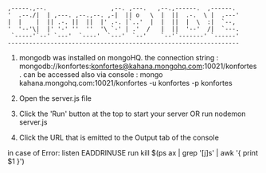 
    ,-----.,--.                  ,--. ,---.   ,--.,------.  ,------.
    '  .--./|  | ,---. ,--.,--. ,-|  || o   \  |  ||  .-.  \ |  .---'
    |  |    |  || .-. ||  ||  |' .-. |`..'  |  |  ||  |  \  :|  `--, 
    '  '--'\|  |' '-' ''  ''  '\ `-' | .'  /   |  ||  '--'  /|  `---.
     `-----'`--' `---'  `----'  `---'  `--'    `--'`-------' `------'
    ----------------------------------------------------------------- 


1) mongodb was installed on mongoHQ. the connection string : mongodb://konfortes:konfortes@kahana.mongohq.com:10021/konfortes.
     can be accessed also via console : mongo kahana.mongohq.com:10021/konfortes -u konfortes -p konfortes

2) Open the server.js file

3) Click the 'Run' button at the top to start your server OR run nodemon server.js

4) Click the URL that is emitted to the Output tab of the console

in case of Error: listen EADDRINUSE
run kill $(ps ax | grep '[j]s' | awk '{ print $1 }')